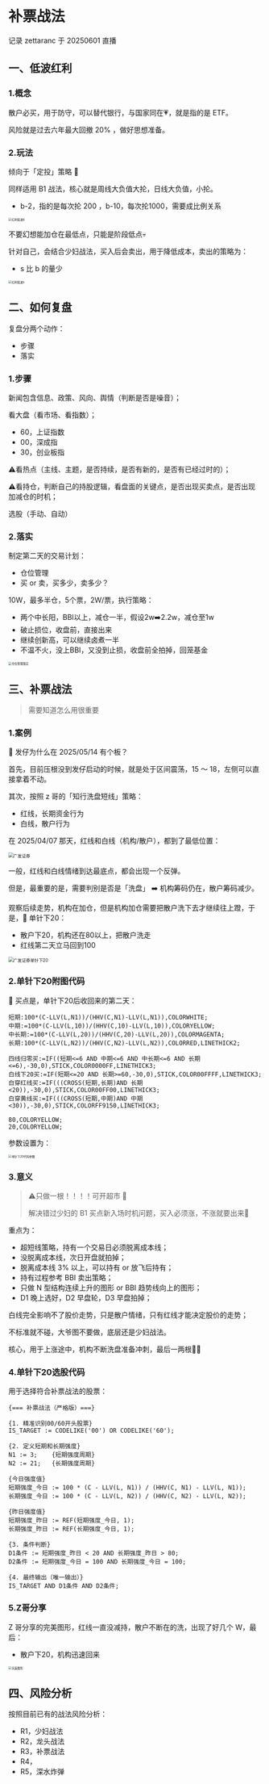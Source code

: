 # 补票战法

记录 zettaranc 于 20250601 直播

## 一、低波红利

### 1.概念

散户必买，用于防守，可以替代银行，与国家同在💗，就是指的是 ETF。

风险就是过去六年最大回撤 20% ，做好思想准备。

### 2.玩法

倾向于「定投」策略 🚀

同样适用 B1 战法，核心就是周线大负值大抡，日线大负值，小抡。

- b-2，指的是每次抡 200 ，b-10，每次抡1000，需要成比例关系

<img src="https://blogcola1213.oss-cn-wuhan-lr.aliyuncs.com/practice/2025/06/01.png" alt="红利低波b" style="margin:auto;zoom:40%;">

不要幻想能加仓在最低点，只能是阶段低点💀

针对自己，会结合少妇战法，买入后会卖出，用于降低成本，卖出的策略为：

- s 比 b 的量少

<img src="https://blogcola1213.oss-cn-wuhan-lr.aliyuncs.com/practice/2025/06/02.png" alt="红利低波s" style="margin:auto;zoom:40%;">

## 二、如何复盘

复盘分两个动作：

- 步骤
- 落实

### 1.步骤

新闻包含信息、政策、风向、舆情（判断是否是噪音）；

看大盘（看市场、看指数）；

- 60，上证指数
- 00，深成指
- 30，创业板指

⚠️看热点（主线、主题，是否持续，是否有新的，是否有已经过时的）；

⚠️看持仓，判断自己的持股逻辑，看盘面的关键点，是否出现买卖点，是否出现加减仓的时机；

选股（手动、自动）

### 2.落实

制定第二天的交易计划：

- 仓位管理
- 买 or 卖，买多少，卖多少？

10W，最多半仓，5个票，2W/票，执行策略：

- 两个中长阳，BBI以上，减仓一半，假设2w➡️2.2w，减仓至1w
- 破止损位，收盘前，直接出来
- 继续创新高，可以继续卤煮一半
- 不温不火，没上BBI，又没到止损，收盘前全拍掉，回笼基金

<img src="https://blogcola1213.oss-cn-wuhan-lr.aliyuncs.com/practice/2025/06/03.png" alt="仓位管理落实" style="margin:auto;zoom:40%;">

## 三、补票战法

> 需要知道怎么用很重要

### 1.案例

🙋 发仔为什么在 2025/05/14 有个板？

首先，目前压根没到发仔启动的时候，就是处于区间震荡，15 ～ 18，左侧可以直接拿着不动。

其次，按照 z 哥的「知行洗盘短线」策略：

- 红线，长期资金行为
- 白线，散户行为

在 2025/04/07 那天，红线和白线（机构/散户），都到了最低位置：

<img src="https://blogcola1213.oss-cn-wuhan-lr.aliyuncs.com/practice/2025/06/04.png" alt="广发证券" style="margin:auto;zoom:60%;">

一般，红线和白线情绪到达最底点，都会出现一个反弹。

但是，最重要的是，需要判别是否是「洗盘」 ➡️ 机构筹码仍在，散户筹码减少。

观察后续走势，机构在加仓，但是机构加仓需要把散户洗下去才继续往上蹬，于是，🚀 单针下20：

- 散户下20，机构还在80以上，把散户洗走
- 红线第二天立马回到100

<img src="https://blogcola1213.oss-cn-wuhan-lr.aliyuncs.com/practice/2025/06/05.png" alt="广发证券单针下20" style="margin:auto;zoom:60%;">

### 2.单针下20附图代码

🚗 买点是，单针下20后收回来的第二天：

```text
短期:100*(C-LLV(L,N1))/(HHV(C,N1)-LLV(L,N1)),COLORWHITE; 
中期:=100*(C-LLV(L,10))/(HHV(C,10)-LLV(L,10)),COLORYELLOW; 
中长期:=100*(C-LLV(L,20))/(HHV(C,20)-LLV(L,20)),COLORMAGENTA; 
长期:100*(C-LLV(L,N2))/(HHV(C,N2)-LLV(L,N2)),COLORRED,LINETHICK2; 

四线归零买:=IF((短期<=6 AND 中期<=6 AND 中长期<=6 AND 长期<=6),-30,0),STICK,COLOR0000FF,LINETHICK3; 
白线下20买:=IF(短期<=20 AND 长期>=60,-30,0),STICK,COLOR00FFFF,LINETHICK3; 
白穿红线买:=IF(((CROSS(短期,长期)AND 长期<20)),-30,0),STICK,COLOR00FF00,LINETHICK3; 
白穿黄线买:=IF(((CROSS(短期,中期)AND 中期<30)),-30,0),STICK,COLORFF9150,LINETHICK3; 

80,COLORYELLOW; 
20,COLORYELLOW;
```

参数设置为：

<img src="https://blogcola1213.oss-cn-wuhan-lr.aliyuncs.com/practice/2025/06/06.png" alt="单针下20代码参数" style="margin:auto;zoom:40%;">

### 3.意义

> ⚠️只做一根！！！！可开超市 🚀
>
> 解决错过少妇的 B1 买点新入场时机问题，买入必须涨，不涨就要出来🌟

重点为：

- 超短线策略，持有一个交易日必须脱离成本线；
- 没脱离成本线，次日开盘就拍掉；
- 脱离成本线 3% 以上，可以持有 or 放飞后持有；
- 持有过程参考 BBI 卖出策略；
- 只做 N 型结构连续上升的图形 or BBI 趋势线向上的图形；
- D1 晚上选好，D2 早盘轮，D3 早盘拍掉；

白线完全影响不了股价走势，只是散户情绪，只有红线才能决定股价的走势；

不标准就不碰，大爷图不要做，底层还是少妇战法。

核心，用于上涨途中，机构不断洗盘准备冲刺，最后一两根🧠🧠

### 4.单针下20选股代码

用于选择符合补票战法的股票：

```text
{=== 补票战法（严格版）===}

{1. 精准识别00/60开头股票}
IS_TARGET := CODELIKE('00') OR CODELIKE('60');

{2. 定义短期和长期强度}
N1 := 3;    {短期强度周期}
N2 := 21;   {长期强度周期}

{今日强度值}
短期强度_今日 := 100 * (C - LLV(L, N1)) / (HHV(C, N1) - LLV(L, N1));
长期强度_今日 := 100 * (C - LLV(L, N2)) / (HHV(C, N2) - LLV(L, N2));

{昨日强度值}
短期强度_昨日 := REF(短期强度_今日, 1);
长期强度_昨日 := REF(长期强度_今日, 1);

{3. 条件判断}
D1条件 := 短期强度_昨日 < 20 AND 长期强度_昨日 > 80;
D2条件 := 短期强度_今日 = 100 AND 长期强度_今日 = 100;

{4. 最终输出（唯一输出）}
IS_TARGET AND D1条件 AND D2条件;
```

### 5.Z哥分享

Z 哥分享的完美图形，红线一直没减持，散户不断在的洗，出现了好几个 W，最后：

- 散户下20，机构迅速回来

<img src="https://blogcola1213.oss-cn-wuhan-lr.aliyuncs.com/practice/2025/06/08.png" alt="完美图形" style="margin:auto;zoom:40%;">

## 四、风险分析

按照目前已有的战法风险分析：

- R1，少妇战法
- R2，龙头战法
- R3，补票战法
- R4，
- R5，深水炸弹
